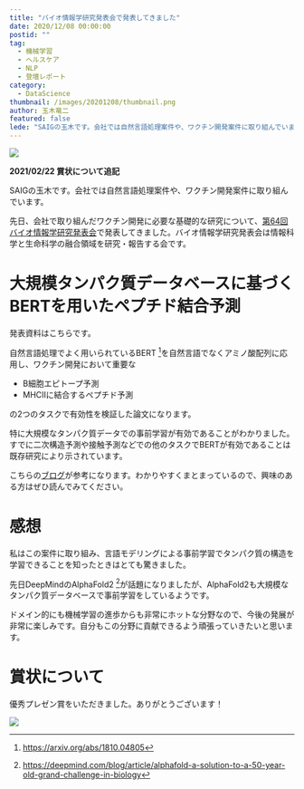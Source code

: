 ```yaml
---
title: "バイオ情報学研究発表会で発表してきました"
date: 2020/12/08 00:00:00
postid: ""
tag:
  - 機械学習
  - ヘルスケア
  - NLP
  - 登壇レポート
category:
  - DataScience
thumbnail: /images/20201208/thumbnail.png
author: 玉木竜二
featured: false
lede: "SAIGの玉木です。会社では自然言語処理案件や、ワクチン開発案件に取り組んでいます。先日、会社で取り組んだワクチン開発に必要な基礎的な研究について、第64回バイオ情報学研究発表会で発表してきました。"
---
```


<img src="/images/20201208/top.png" loading="lazy">

**2021/02/22 賞状について追記**

SAIGの玉木です。会社では自然言語処理案件や、ワクチン開発案件に取り組んでいます。

先日、会社で取り組んだワクチン開発に必要な基礎的な研究について、[第64回バイオ情報学研究発表会](https://www.ipsj.or.jp/kenkyukai/event/bio64.html)で発表してきました。バイオ情報学研究発表会は情報科学と生命科学の融合領域を研究・報告する会です。

# 大規模タンパク質データベースに基づくBERTを用いたペプチド結合予測
発表資料はこちらです。

<script async class="speakerdeck-embed" data-id="3e23f9e6d5744ea8a12bc65dad9528fb" data-ratio="1.33333333333333" src="//speakerdeck.com/assets/embed.js"></script>

自然言語処理でよく用いられているBERT [^1]を自然言語でなくアミノ酸配列に応用し、ワクチン開発において重要な

- B細胞エピトープ予測
- MHCⅡに結合するペプチド予測

の2つのタスクで有効性を検証した論文になります。

特に大規模なタンパク質データでの事前学習が有効であることがわかりました。すでに二次構造予測や接触予測などでの他のタスクでBERTが有効であることは既存研究により示されています。

こちらの[ブログ](https://bair.berkeley.edu/blog/2019/11/04/proteins/)が参考になります。わかりやすくまとまっているので、興味のある方はぜひ読んでみてください。

# 感想

私はこの案件に取り組み、言語モデリングによる事前学習でタンパク質の構造を学習できることを知ったときはとても驚きました。

先日DeepMindのAlphaFold2 [^2]が話題になりましたが、AlphaFold2も大規模なタンパク質データベースで事前学習をしているようです。

ドメイン的にも機械学習の進歩からも非常にホットな分野なので、今後の発展が非常に楽しみです。自分もこの分野に貢献できるよう頑張っていきたいと思います。

 [^1]: https://arxiv.org/abs/1810.04805
 [^2]: https://deepmind.com/blog/article/alphafold-a-solution-to-a-50-year-old-grand-challenge-in-biology


# 賞状について

優秀プレゼン賞をいただきました。ありがとうございます！

<img src="/images/20201208/pxl_20201225_110958972_2.jpg" class="img-middle-size" loading="lazy">
